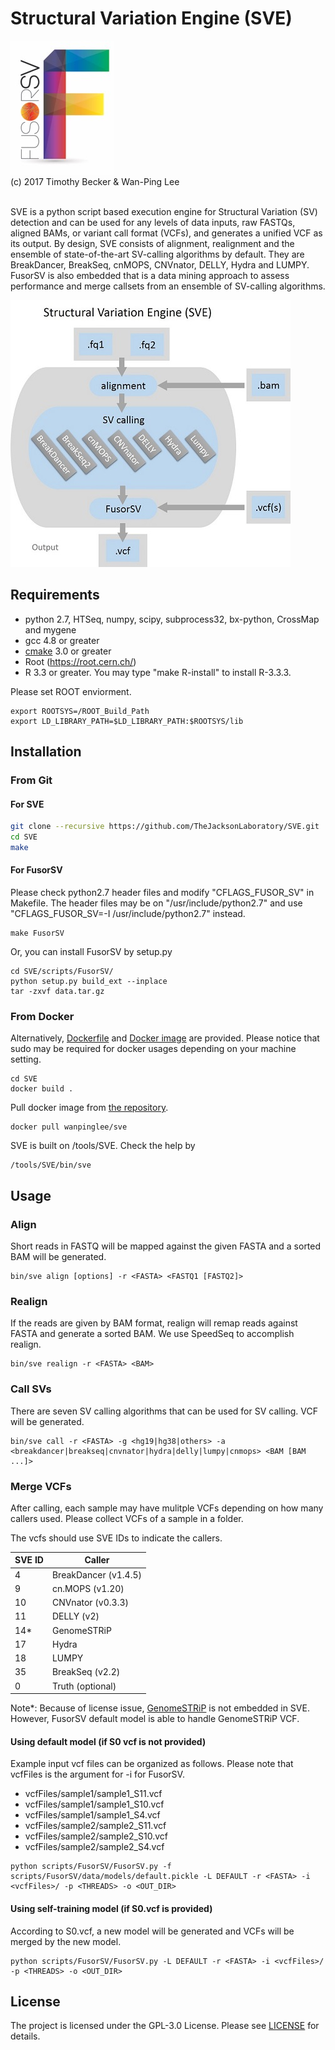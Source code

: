 # Structural Variation Engine (SVE)

![Alt text](fusorSVlogo.jpg?raw=true "Logo")<br>
(c) 2017 Timothy Becker & Wan-Ping Lee<br><br>

SVE is a python script based execution engine for Structural Variation (SV) detection and can be used for any levels of data inputs, raw FASTQs, aligned BAMs, or variant call format (VCFs), and generates a unified VCF as its output.
By design, SVE consists of alignment, realignment and the ensemble of state-of-the-art SV-calling algorithms by default. 
They are BreakDancer, BreakSeq, cnMOPS, CNVnator, DELLY, Hydra and LUMPY.
FusorSV is also embedded that is a data mining approach to assess performance and merge callsets from an ensemble of SV-calling algorithms.

![Alt text](overview.jpg?raw=true "SVE")

## Requirements
* python 2.7, HTSeq, numpy, scipy, subprocess32, bx-python, CrossMap and mygene
* gcc 4.8 or greater
* [cmake](https://cmake.org/) 3.0 or greater
* Root (https://root.cern.ch/)
* R 3.3 or greater. You may type "make R-install" to install R-3.3.3.
	
Please set ROOT enviorment.
```
export ROOTSYS=/ROOT_Build_Path
export LD_LIBRARY_PATH=$LD_LIBRARY_PATH:$ROOTSYS/lib
```

## Installation
### From Git
#### For SVE

```bash
git clone --recursive https://github.com/TheJacksonLaboratory/SVE.git
cd SVE
make
```
#### For FusorSV
Please check python2.7 header files and modify "CFLAGS_FUSOR_SV" in Makefile.
The header files may be on "/usr/include/python2.7" and use "CFLAGS_FUSOR_SV=-I /usr/include/python2.7" instead.
```
make FusorSV
```
Or, you can install FusorSV by setup.py
```
cd SVE/scripts/FusorSV/
python setup.py build_ext --inplace
tar -zxvf data.tar.gz
```

### From Docker
Alternatively, [Dockerfile](Dockerfile) and [Docker image](https://hub.docker.com/r/wanpinglee/sve/) are provided. Please notice that sudo may be required for docker usages depending on your machine setting.
```
cd SVE
docker build .
```
Pull docker image from [the repository](https://hub.docker.com/r/wanpinglee/sve/).
```
docker pull wanpinglee/sve
```
SVE is built on /tools/SVE. Check the help by
```
/tools/SVE/bin/sve
```

## Usage
### Align
Short reads in FASTQ will be mapped against the given FASTA and a sorted BAM will be generated.
```
bin/sve align [options] -r <FASTA> <FASTQ1 [FASTQ2]>
```
### Realign
If the reads are given by BAM format, realign will remap reads against FASTA and generate a sorted BAM.
We use SpeedSeq to accomplish realign.
```
bin/sve realign -r <FASTA> <BAM>
```
### Call SVs
There are seven SV calling algorithms that can be used for SV calling. VCF will be generated.
```
bin/sve call -r <FASTA> -g <hg19|hg38|others> -a <breakdancer|breakseq|cnvnator|hydra|delly|lumpy|cnmops> <BAM [BAM ...]>
```

### Merge VCFs
After calling, each sample may have mulitple VCFs depending on how many callers used.
Please collect VCFs of a sample in a folder.

The vcfs should use SVE IDs to indicate the callers.

SVE ID | Caller
--- | ---
4 | BreakDancer (v1.4.5)
9 | cn.MOPS (v1.20)
10 | CNVnator (v0.3.3)
11 | DELLY (v2)
14* | GenomeSTRiP
17 | Hydra
18 | LUMPY
35 | BreakSeq (v2.2)
0 | Truth (optional)

Note*: Because of license issue, [GenomeSTRiP](http://software.broadinstitute.org/software/genomestrip/) is not embedded in SVE. However, FusorSV default model is able to handle GenomeSTRiP VCF.

#### Using default model (if S0 vcf is not provided)
Example input vcf files can be organized as follows. Please note that vcfFiles is the argument for -i for FusorSV.
* vcfFiles/sample1/sample1_S11.vcf
* vcfFiles/sample1/sample1_S10.vcf
* vcfFiles/sample1/sample1_S4.vcf
* vcfFiles/sample2/sample2_S11.vcf
* vcfFiles/sample2/sample2_S10.vcf
* vcfFiles/sample2/sample2_S4.vcf

```
python scripts/FusorSV/FusorSV.py -f scripts/FusorSV/data/models/default.pickle -L DEFAULT -r <FASTA> -i <vcfFiles>/ -p <THREADS> -o <OUT_DIR>
```

#### Using self-training model (if S0.vcf is provided)
According to S0.vcf, a new model will be generated and VCFs will be merged by the new model.

```
python scripts/FusorSV/FusorSV.py -L DEFAULT -r <FASTA> -i <vcfFiles>/ -p <THREADS> -o <OUT_DIR>
```



## License
The project is licensed under the GPL-3.0 License. Please see [LICENSE](LICENSE) for details.
